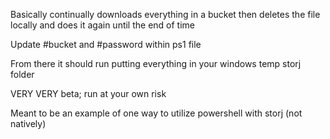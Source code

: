 Basically continually downloads everything in a bucket then deletes the file locally and does it again until the end of time

Update #bucket and #password within ps1 file

From there it should run putting everything in your windows temp storj folder


VERY VERY beta; run at your own risk

Meant to be an example of one way to utilize powershell with storj (not natively)
